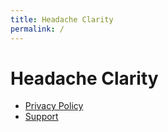 ```yaml
---
title: Headache Clarity
permalink: /
---
```


# Headache Clarity
- [Privacy Policy](https://github.com/SanjeevChander/ClarityPages/blob/main/privacy.md)
- [Support](/support)
